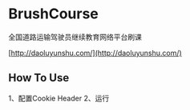 # BrushCourse
全国道路运输驾驶员继续教育网络平台刷课

[http://daoluyunshu.com/](http://daoluyunshu.com/)

## How To Use

1、配置Cookie Header
2、运行






